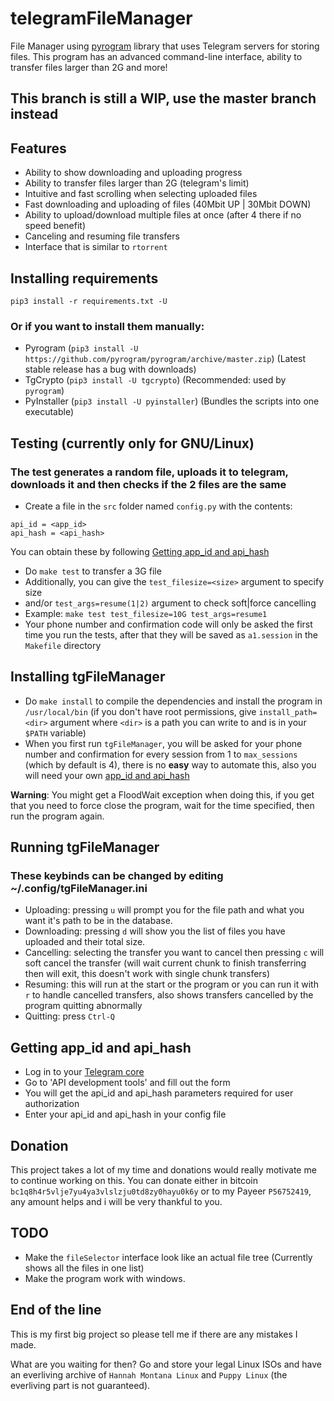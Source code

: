 # telegramFileManager
File Manager using [pyrogram](https://github.com/pyrogram/pyrogram) library that
uses Telegram servers for storing
files. This program has an advanced command-line interface, ability to transfer files
larger than 2G and more!
## This branch is still a WIP, use the master branch instead

## Features
* Ability to show downloading and uploading progress
* Ability to transfer files larger than 2G (telegram's limit)
* Intuitive and fast scrolling when selecting uploaded files
* Fast downloading and uploading of files (40Mbit UP | 30Mbit DOWN)
* Ability to upload/download multiple files at once (after 4 there if no speed
benefit)
* Canceling and resuming file transfers
* Interface that is similar to `rtorrent`

## Installing requirements
```pip3 install -r requirements.txt -U```

### Or if you want to install them manually:
* Pyrogram (`pip3 install -U https://github.com/pyrogram/pyrogram/archive/master.zip`) (Latest stable release has a bug with downloads)
* TgCrypto (`pip3 install -U tgcrypto`) (Recommended: used by `pyrogram`)
* PyInstaller (`pip3 install -U pyinstaller`) (Bundles the scripts into one executable)


## Testing (currently only for GNU/Linux)
### The test generates a random file, uploads it to telegram, downloads it and then checks if the 2 files are the same
* Create a file in the `src` folder named `config.py` with the contents:
```
api_id = <app_id>
api_hash = <api_hash>
```
You can obtain these by following [Getting app_id and api_hash](https://github.com/BouncyMaster/telegramFileManager#getting-app_id-and-api_hash)
* Do `make test` to transfer a 3G file
* Additionally, you can give the `test_filesize=<size>` argument to specify size
* and/or `test_args=resume(1|2)` argument to check soft|force cancelling
* Example: `make test test_filesize=10G test_args=resume1`
* Your phone number and confirmation code will only be asked the first time
you run the tests, after that they will be saved as `a1.session` in the
`Makefile` directory


## Installing tgFileManager
* Do `make install` to compile the dependencies and install the program in
`/usr/local/bin` (if you don't have root permissions, give `install_path=<dir>`
argument where `<dir>` is a path you can write to and is in your `$PATH`
variable)
* When you first run `tgFileManager`, you will be asked for your phone number and confirmation
for every session from 1 to `max_sessions` (which by default is 4), there is no
**easy** way to automate this, also you will need your own [app_id and api_hash](https://github.com/BouncyMaster/telegramFileManager#getting-app_id-and-api_hash)

**Warning**: You might get a FloodWait exception when doing this,
if you get that you need to force close the program, wait for the time
specified, then run the program again.

## Running tgFileManager
### These keybinds can be changed by editing ~/.config/tgFileManager.ini
* Uploading: pressing `u` will prompt you for the file path and what you want it's path to be in the database.
* Downloading: pressing `d` will show you the list of files you have uploaded and their total size.
* Cancelling: selecting the transfer you want to cancel then pressing `c`
will soft cancel the transfer (will wait current chunk to finish transferring then
will exit, this doesn't work with single chunk transfers)
* Resuming: this will run at the start or the program or you can run it with `r`
to handle cancelled transfers, also shows transfers cancelled by the program quitting abnormally
* Quitting: press `Ctrl-Q`

## Getting app_id and api_hash
* Log in to your [Telegram core](https://my.telegram.org)
* Go to 'API development tools' and fill out the form
* You will get the api_id and api_hash parameters required for user
authorization
* Enter your api_id and api_hash in your config file

## Donation
This project takes a lot of my time and donations would really motivate me to
continue working on this. You can donate either in bitcoin
```bc1q8h4r5vlje7yu4ya3vlslzju0td8zy0hayu0k6y```
or to my Payeer `P56752419`, any amount helps and i will be very thankful to you.

## TODO
* Make the `fileSelector` interface look like an actual file tree
(Currently shows all the files in one list)
* Make the program work with windows.

## End of the line
This is my first big project so please tell me if there are any mistakes I made.

What are you waiting for then? Go and store your legal Linux ISOs and have an
everliving archive of `Hannah Montana Linux` and `Puppy Linux` (the everliving
part is not guaranteed).
